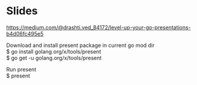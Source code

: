 # Slides

https://medium.com/@drashti.ved_84172/level-up-your-go-presentations-b4d06fc495e5  

Download and install present package in current go mod dir  
$ go install golang.org/x/tools/present  
$ go get -u golang.org/x/tools/present  

Run present  
$ present  